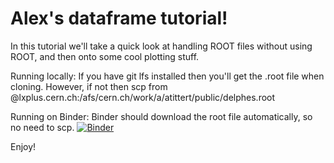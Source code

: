 # Alex's dataframe tutorial!

In this tutorial we'll take a quick look at handling ROOT files without using ROOT, and then onto some cool 
plotting stuff.

Running locally: If you have git lfs installed then you'll get the .root file when cloning. However, if not 
then scp from 
<USER>@lxplus.cern.ch:/afs/cern.ch/work/a/atittert/public/delphes.root

Running on Binder: Binder should download the root file automatically, so no need to scp.
[![Binder](https://mybinder.org/badge_logo.svg)](https://mybinder.org/v2/gh/professor-calculus/AlexDataFramesTutorial.git/master)

Enjoy!

